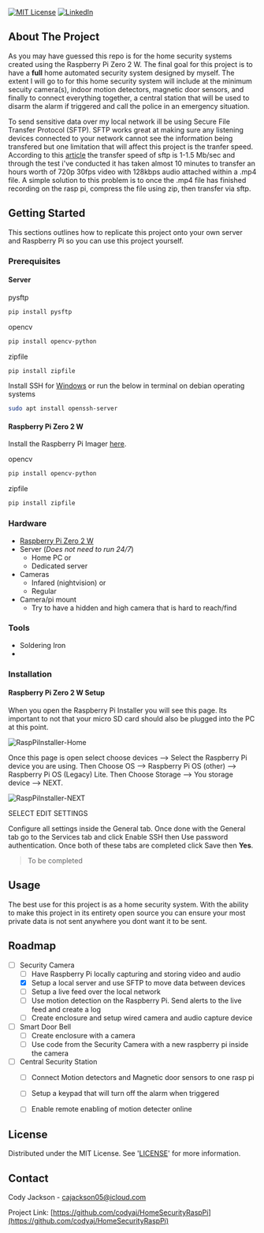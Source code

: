 [![MIT License][license-shield]][license-url]
[![LinkedIn][linkedin-shield]][linkedin-url]
## About The Project
<!-- Add Image of project -->
As you may have guessed this repo is for the home security systems created using the Raspberry Pi Zero 2 W. The final goal for this project is to have a **full** home automated security system designed by myself. The extent I will go to for this home security system will include at the minimum secuity camera(s), indoor motion detectors, magnetic door sensors, and finally to connect everything together, a central station that will be used to disarm the alarm if triggered and call the police in an emergency situation. 

To send sensitive data over my local network ill be using Secure File Transfer Protocol (SFTP). SFTP works great at making sure any listening devices connected to your network cannot see the information being transfered but one limitation that will affect this project is the tranfer speed. According to this [article](https://www.nsoftware.com/kb/articles/legacy/sbb/6-lowtransferspeedsftp) the transfer speed of sftp is 1-1.5 Mb/sec and through the test i've conducted it has taken almost 10 minutes to transfer an hours worth of 720p 30fps video with 128kbps audio attached within a .mp4 file. A simple solution to this problem is to once the .mp4 file has finished recording on the rasp pi, compress the file using zip, then transfer via sftp.

## Getting Started

This sections outlines how to replicate this project onto your own server and Raspberry Pi so you can use this project yourself.

### Prerequisites

#### Server

pysftp
```sh
pip install pysftp
```

opencv
```sh
pip install opencv-python
```

zipfile
```sh
pip install zipfile
```

Install SSH for [Windows](https://learn.microsoft.com/en-us/windows-server/administration/openssh/openssh_install_firstuse?tabs=gui) or run the below in terminal on debian operating systems
```sh
sudo apt install openssh-server
```

#### Raspberry Pi Zero 2 W

Install the Raspberry Pi Imager [here](https://www.raspberrypi.com/software/).

opencv
```sh
pip install opencv-python
```


zipfile
```sh
pip install zipfile
```

### Hardware

* [Raspberry Pi Zero 2 W](https://core-electronics.com.au/raspberry-pi-zero-2-w-wireless.html)
* Server (*Does not need to run 24/7*)
  * Home PC or
  * Dedicated server
* Cameras
  * Infared (nightvision) or
  * Regular
* Camera/pi mount
  * Try to have a hidden and high camera that is hard to reach/find 

### Tools

* Soldering Iron
* 

### Installation

#### Raspberry Pi Zero 2 W Setup

When you open the Raspberry Pi Installer you will see this page. Its important to not that your micro SD card should also be plugged into the PC at this point.

![RaspPiInstaller-Home]

Once this page is open select choose devices --> Select the Raspberry Pi device you are using. Then Choose OS --> Raspberry Pi OS (other) --> Raspberry Pi OS (Legacy) Lite. Then Choose Storage --> You storage device --> NEXT.

![RaspPiInstaller-NEXT]

SELECT EDIT SETTINGS

Configure all settings inside the General tab. Once done with the General tab go to the Services tab and click Enable SSH then Use password authentication. Once both of these tabs are completed click Save then **Yes**.

> To be completed

## Usage

<!-- Add Images of project -->
The best use for this project is as a home security system. With the ability to make this project in its entirety open source you can ensure your most private data is not sent anywhere you dont want it to be sent.

## Roadmap

 - [ ] Security Camera
   - [ ] Have Raspberry Pi locally capturing and storing video and audio
   - [X] Setup a local server and use SFTP to move data between devices
   - [ ] Setup a live feed over the local network
   - [ ] Use motion detection on the Raspberry Pi. Send alerts to the live feed and create a log
   - [ ] Create enclosure and setup wired camera and audio capture device
 - [ ] Smart Door Bell
   - [ ] Create enclosure with a camera
   - [ ] Use code from the Security Camera with a new raspberry pi inside the camera
 - [ ] Central Security Station
   - [ ] Connect Motion detectors and Magnetic door sensors to one rasp pi
   - [ ] Setup a keypad that will turn off the alarm when triggered
   - [ ] Enable remote enabling of motion detecter online

 
## License

Distributed under the MIT License. See '[LICENSE](https://github.com/codyaj/HomeSecurityRaspPi/blob/main/LICENSE)' for more information.

## Contact

Cody Jackson - cajackson05@icloud.com

Project Link: [https://github.com/codyaj/HomeSecurityRaspPi](https://github.com/codyaj/HomeSecurityRaspPi)


<!-- Images -->
[license-shield]: https://img.shields.io/github/license/othneildrew/Best-README-Template.svg?style=for-the-badge
[license-url]: https://github.com/codyaj/HomeSecurityRaspPi/blob/main/LICENSE
[linkedin-shield]: https://img.shields.io/badge/-LinkedIn-black.svg?style=for-the-badge&logo=linkedin&colorB=555
[linkedin-url]: https://www.linkedin.com/in/codyaj/
[RaspPiInstaller-Home]: https://github.com/codyaj/HomeSecurityRaspPi/assets/57662320/1314faf1-10a1-4ec5-8fe4-72970ec12001
[RaspPiInstaller-NEXT]: https://github.com/codyaj/HomeSecurityRaspPi/assets/57662320/a3233ca6-8bc7-4966-8477-c914ceed9b2f

